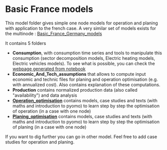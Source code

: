 # Basic France models

This model folder gives simple one node models for operation and planing with application to the french case. 
A very similar set of models exists for the multinode : [Basic_France_Germany_models](../Basic_France_Germany_models/README.md)

It contains 5 folders 
 - **Consumption**, with consumption time series and tools to manipulate this consumption (sector decomposition models, Electric heating models, Electric vehicles models). To see what is possible, you can check the [webpage generated from notebook](https://robingirard.github.io/Energy-Alternatives-Planing/Models/Basic_France_models/Consumption/Consumption_TS_manipulation_examples.html)
 - **Economic_And_Tech_assumptions** that allows to compute input economic and technic files for planing and operation optimisation (e.g. with annualized cost). Also contains explanation of these computations. 
 - **Production** contains normalized production data (also called "availability") and data analysis
 - **[Operation_optimisation](Operation_optimisation/README.md)** contains models, case studies and texts (with maths and introduction to pyomo) to learn step by step the optimisation of operation (in a case with one node)
 - **[Planing_optimisation](Planing_optimisation/README.md)** contains models, case studies and texts (with maths and introduction to pyomo) to learn step by step the optimisation of planing (in a case with one node)

If you want to dig further you can go in other model. Feel free to add case studies for operation and planing. 
